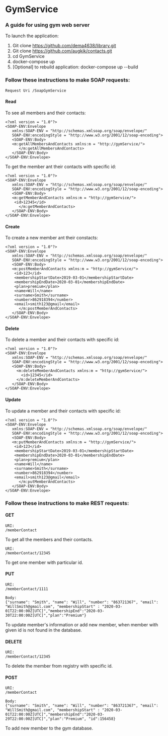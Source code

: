 # GymService
### A guide for using gym web server

To launch the application:

1. Git clone https://github.com/dema4638/library.git
2. Git clone https://github.com/augkik/contacts.git
3. cd GymService
4. docker-compose up
5. [Optional] to rebuild application: docker-compose up --build

### Follow these instructions to make SOAP requests:
```aidl
Request Uri /SoapGymService
```
#### Read
To see all members and their contacts:
```aidl
<?xml version = "1.0"?>
<SOAP-ENV:Envelope
   xmlns:SOAP-ENV = "http://schemas.xmlsoap.org/soap/envelope/"
   SOAP-ENV:encodingStyle = "http://www.w3.org/2001/12/soap-encoding">
   <SOAP-ENV:Body>
   <m:getAllMembersAndContacts xmlns:m = "http://gymService/">
      </m:getAllMembersAndContacts>
   </SOAP-ENV:Body>
</SOAP-ENV:Envelope>
```

To get the member ant their contacts with specific id:
```aidl
<?xml version = "1.0"?>
<SOAP-ENV:Envelope
   xmlns:SOAP-ENV = "http://schemas.xmlsoap.org/soap/envelope/"
   SOAP-ENV:encodingStyle = "http://www.w3.org/2001/12/soap-encoding">
   <SOAP-ENV:Body>
   <m:getMemberAndContacts xmlns:m = "http://gymService/">
   	<id>12345</id>
      </m:getMemberAndContacts>
   </SOAP-ENV:Body>
</SOAP-ENV:Envelope>
```

#### Create
To create a new member ant their constacts:
```aidl
<?xml version = "1.0"?>
<SOAP-ENV:Envelope
   xmlns:SOAP-ENV = "http://schemas.xmlsoap.org/soap/envelope/"
   SOAP-ENV:encodingStyle = "http://www.w3.org/2001/12/soap-encoding">
   <SOAP-ENV:Body>
   <m:postMemberAndContacts xmlns:m = "http://gymService/">
   	<id>123</id>
   	<membershipStartDate>2019-03-01</membershipStartDate>
   	<membershipEndDate>2020-03-01</membershipEndDate>
    <plan>premium</plan>
    <name>Will</name>
    <surname>Smith</surname>
    <number>862918394</number>
    <email>smith123@gmail</email>
      </m:postMemberAndContacts>
   </SOAP-ENV:Body>
</SOAP-ENV:Envelope>
```

#### Delete
To delete a member and their contacts with specific id:
```aidl
<?xml version = "1.0"?>
<SOAP-ENV:Envelope
   xmlns:SOAP-ENV = "http://schemas.xmlsoap.org/soap/envelope/"
   SOAP-ENV:encodingStyle = "http://www.w3.org/2001/12/soap-encoding">
   <SOAP-ENV:Body>
     <m:deleteMemberAndContacts xmlns:m = "http://gymService/">
       <id>12345</id>
     </m:deleteMemberAndContacts>
   </SOAP-ENV:Body>
</SOAP-ENV:Envelope>
```
#### Update
To update a member and their contacts with specific id:
```aidl
<?xml version = "1.0"?>
<SOAP-ENV:Envelope
   xmlns:SOAP-ENV = "http://schemas.xmlsoap.org/soap/envelope/"
   SOAP-ENV:encodingStyle = "http://www.w3.org/2001/12/soap-encoding">
   <SOAP-ENV:Body>
   <m:putMemberAndContacts xmlns:m = "http://gymService/">
   	<id>123</id>
   	<membershipStartDate>2019-03-01</membershipStartDate>
   	<membershipEndDate>2020-03-01</membershipEndDate>
    <plan>premium</plan>
    <name>Will</name>
    <surname>Smith</surname>
    <number>862918394</number>
    <email>smith123@gmail</email>
      </m:putMemberAndContacts>
   </SOAP-ENV:Body>
</SOAP-ENV:Envelope>
```

### Follow these instructions to make REST requests:

#### GET
```aidl
URI:
/memberContact
```
To get all the members and their contacts.

```aidl
URI:
/memberContact/12345
```
To get one member with particular id.

#### PUT
```aidl
URI:
/memberContact/1111

Body:
{"surname": "Smith", "name": "Will", "number": "863721367", "email": "WillSmith@gmail.com", "membershipStart" : "2020-03-01T22:00:00Z[UTC]","membershipEnd":"2020-03-30T22:00:00Z[UTC]","plan":"Premium"}
```
To update member's information or add new member, when member with given id is not found in the database.

#### DELETE
```aidl
URI:
/memberContact/12345
```
To delete the member from registry with specific id.

#### POST
```aidl
URI:
/memberContact

Body:
{"surname": "Smith", "name": "Will", "number": "863721367", "email": "WillSmith@gmail.com", "membershipStart" : "2020-03-01T22:00:00Z[UTC]","membershipEnd":"2020-03-29T22:00:00Z[UTC]","plan":"Premium", "id":156458}
```
To add new member to the gym database.
